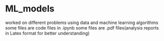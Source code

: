 # ML_models
worked on different problems using data and machine learning algorithms
some files are code files in .ipynb
some files are .pdf files(analysis reports in Latex format for better understanding)
